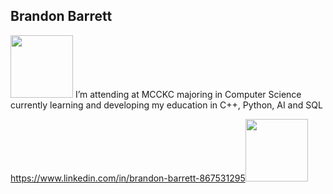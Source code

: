 ## Brandon Barrett 
<img src="https://user-images.githubusercontent.com/74038190/212257467-871d32b7-e401-42e8-a166-fcfd7baa4c6b.gif" width="100">
I’m attending at MCCKC majoring in Computer Science currently learning and developing my education in C++, Python, AI and SQL

https://www.linkedin.com/in/brandon-barrett-867531295<img src="https:/https://www.linkedin.com/in/brandon-barrett-867531295/user-images.githubusercontent.com/74038190/235294012-0a55e343-37ad-4b0f-924f-c8431d9d2483.gif" width="100">


<!---
BvBarrett/BvBarrett is a ✨ special ✨ repository because its `README.md` (this file) appears on your GitHub profile.
You can click the Preview link to take a look at your changes.
--->
